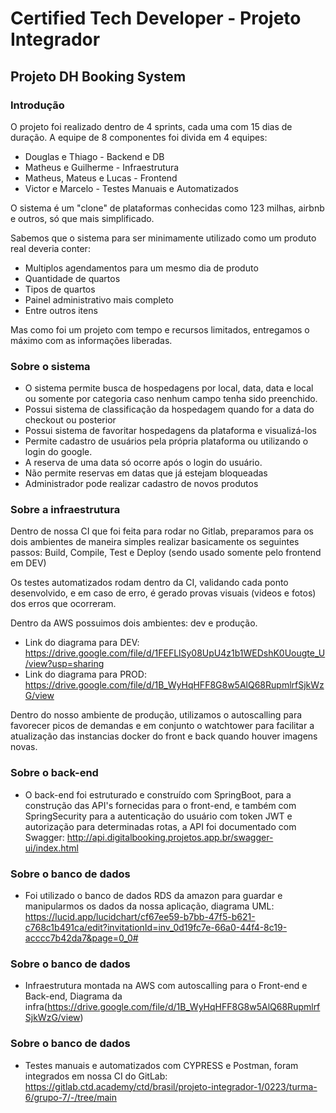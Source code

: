 # Certified Tech Developer - Projeto Integrador

## Projeto DH Booking System

### Introdução
O projeto foi realizado dentro de 4 sprints, cada uma com 15 dias de duração. A equipe de 8 componentes foi divida em 4 equipes:

- Douglas e Thiago - Backend e DB
- Matheus e Guilherme - Infraestrutura
- Matheus, Mateus e Lucas - Frontend
- Victor e Marcelo - Testes Manuais e Automatizados

O sistema é um "clone" de plataformas conhecidas como 123 milhas, airbnb e outros, só que mais simplificado.

Sabemos que o sistema para ser minimamente utilizado como um produto real deveria conter:

- Multiplos agendamentos para um mesmo dia de produto
- Quantidade de quartos
- Tipos de quartos
- Painel administrativo mais completo
- Entre outros itens

Mas como foi um projeto com tempo e recursos limitados, entregamos o máximo com as informações liberadas.

### Sobre o sistema
- O sistema permite busca de hospedagens por local, data, data e local ou somente por categoria caso nenhum campo tenha sido preenchido.
- Possui sistema de classificação da hospedagem quando for a data do checkout ou posterior
- Possui sistema de favoritar hospedagens da plataforma e visualizá-los
- Permite cadastro de usuários pela própria plataforma ou utilizando o login do google.
- A reserva de uma data só ocorre após o login do usuário.
- Não permite reservas em datas que já estejam bloqueadas
- Administrador pode realizar cadastro de novos produtos

### Sobre a infraestrutura
Dentro de nossa CI que foi feita para rodar no Gitlab, preparamos para os dois ambientes de maneira simples realizar basicamente os seguintes passos: Build, Compile, Test e Deploy (sendo usado somente pelo frontend em DEV)

Os testes automatizados rodam dentro da CI, validando cada ponto desenvolvido, e em caso de erro, é gerado provas visuais (videos e fotos) dos erros que ocorreram.

Dentro da AWS possuimos dois ambientes: dev e produção.

- Link do diagrama para DEV: https://drive.google.com/file/d/1FEFLlSy08UpU4z1b1WEDshK0Uougte_U/view?usp=sharing
- Link do diagrama para PROD: https://drive.google.com/file/d/1B_WyHqHFF8G8w5AlQ68RupmlrfSjkWzG/view

Dentro do nosso ambiente de produção, utilizamos o autoscalling para favorecer picos de demandas e em conjunto o watchtower para facilitar a atualização das instancias docker do front e back quando houver imagens novas.

### Sobre o back-end
- O back-end foi estruturado e construído com SpringBoot, para a construção das API's fornecidas para o front-end, e também com SpringSecurity para a autenticação do usuário com token JWT e autorização para determinadas rotas, a API foi documentado com Swagger: http://api.digitalbooking.projetos.app.br/swagger-ui/index.html

### Sobre o banco de dados
- Foi utilizado o banco de dados RDS da amazon para guardar e manipularmos os dados da nossa aplicação, diagrama UML: https://lucid.app/lucidchart/cf67ee59-b7bb-47f5-b621-c768c1b491ca/edit?invitationId=inv_0d19fc7e-66a0-44f4-8c19-acccc7b42da7&page=0_0#

### Sobre o banco de dados
- Infraestrutura montada na AWS com autoscalling para o Front-end e Back-end, Diagrama da infra(https://drive.google.com/file/d/1B_WyHqHFF8G8w5AlQ68RupmlrfSjkWzG/view)

### Sobre o banco de dados
- Testes manuais e automatizados com CYPRESS e Postman, foram integrados em nossa CI do GitLab: https://gitlab.ctd.academy/ctd/brasil/projeto-integrador-1/0223/turma-6/grupo-7/-/tree/main

